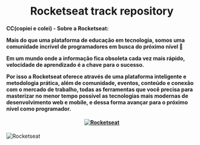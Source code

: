<h1 align="center"> Rocketseat track repository </h1>

<h4> CC(copiei e colei) - Sobre a Rocketseat:
  
<p>Mais do que uma plataforma de educação em tecnologia, somos uma comunidade incrível de programadores em busca do próximo nível 🚀
  
Em um mundo onde a informação fica obsoleta cada vez mais rápido, velocidade de aprendizado é a chave para o sucesso.

Por isso a Rocketseat oferece através de uma plataforma inteligente e metodologia prática, além de comunidade, eventos, conteúdo e conexão com o mercado de 
trabalho, todas as ferramentas que você precisa para masterizar no menor tempo possível as tecnologias mais modernas de desenvolvimento web e mobile, e dessa forma avançar para o próximo nível como programador.
</p>

<h4 align="center">

[![Rocketseat](https://img.shields.io/badge/-Rocketseat-blueviolet?style=for-the-badge&logo=Apache-RocketMQ&logoWidth=30&logoColor=critical&color=7159C1&labelColor=19191C)](https://rocketseat.com.br/)
</h4>

![Rocketseat](https://miro.medium.com/max/3840/1*34-5tbanwB0yo0ccyP_7oA.jpeg)
